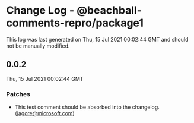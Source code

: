 # Change Log - @beachball-comments-repro/package1

This log was last generated on Thu, 15 Jul 2021 00:02:44 GMT and should not be manually modified.

<!-- Start content -->

## 0.0.2

Thu, 15 Jul 2021 00:02:44 GMT

### Patches

- This test comment should be absorbed into the changelog. (jagore@microsoft.com)
